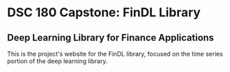 # DSC 180 Capstone: FinDL Library
## Deep Learning Library for Finance Applications

This is the project's website for the FinDL library, focused on the time series portion of the deep learning library.